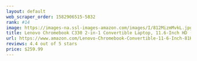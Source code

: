 ```yaml
---
layout: default 
﻿web_scraper_order: 1582906515-5832
rank: #14
image: https://images-na.ssl-images-amazon.com/images/I/812MizmMvkL.jpg
title: Lenovo Chromebook C330 2-in-1 Convertible Laptop, 11.6-Inch HD (1366 x 768) IPS Display,…
url: https://www.amazon.com/Lenovo-Chromebook-Convertible-11-6-Inch-81HY0000US/dp/B07GM2J11Q/ref=zg_mw_pc_14?_encoding=UTF8&psc=1&refRID=XJT42DXBBEE9H9WCHFME
reviews: 4.4 out of 5 stars
price: $259.99 
---
```

